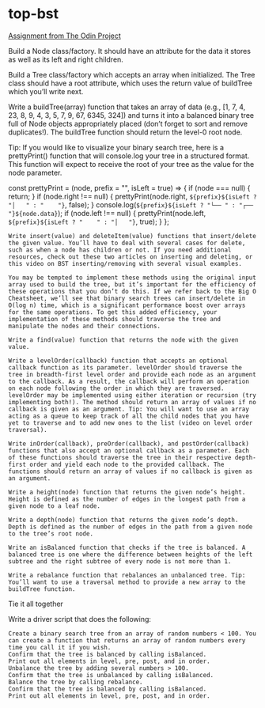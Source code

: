 # top-bst

[Assignment from The Odin Project](https://www.theodinproject.com/lessons/javascript-binary-search-trees)

Build a Node class/factory. It should have an attribute for the data it stores as well as its left and right children.

Build a Tree class/factory which accepts an array when initialized. The Tree class should have a root attribute, which uses the return value of buildTree which you’ll write next.

Write a buildTree(array) function that takes an array of data (e.g., [1, 7, 4, 23, 8, 9, 4, 3, 5, 7, 9, 67, 6345, 324]) and turns it into a balanced binary tree full of Node objects appropriately placed (don’t forget to sort and remove duplicates!). The buildTree function should return the level-0 root node.

Tip: If you would like to visualize your binary search tree, here is a prettyPrint() function that will console.log your tree in a structured format. This function will expect to receive the root of your tree as the value for the node parameter.

 const prettyPrint = (node, prefix = "", isLeft = true) => {
   if (node === null) {
     return;
   }
   if (node.right !== null) {
     prettyPrint(node.right, `${prefix}${isLeft ? "│   " : "    "}`, false);
   }
   console.log(`${prefix}${isLeft ? "└── " : "┌── "}${node.data}`);
   if (node.left !== null) {
     prettyPrint(node.left, `${prefix}${isLeft ? "    " : "│   "}`, true);
   }
 };

    Write insert(value) and deleteItem(value) functions that insert/delete the given value. You’ll have to deal with several cases for delete, such as when a node has children or not. If you need additional resources, check out these two articles on inserting and deleting, or this video on BST inserting/removing with several visual examples.

    You may be tempted to implement these methods using the original input array used to build the tree, but it’s important for the efficiency of these operations that you don’t do this. If we refer back to the Big O Cheatsheet, we’ll see that binary search trees can insert/delete in O(log n) time, which is a significant performance boost over arrays for the same operations. To get this added efficiency, your implementation of these methods should traverse the tree and manipulate the nodes and their connections.

    Write a find(value) function that returns the node with the given value.

    Write a levelOrder(callback) function that accepts an optional callback function as its parameter. levelOrder should traverse the tree in breadth-first level order and provide each node as an argument to the callback. As a result, the callback will perform an operation on each node following the order in which they are traversed. levelOrder may be implemented using either iteration or recursion (try implementing both!). The method should return an array of values if no callback is given as an argument. Tip: You will want to use an array acting as a queue to keep track of all the child nodes that you have yet to traverse and to add new ones to the list (video on level order traversal).

    Write inOrder(callback), preOrder(callback), and postOrder(callback) functions that also accept an optional callback as a parameter. Each of these functions should traverse the tree in their respective depth-first order and yield each node to the provided callback. The functions should return an array of values if no callback is given as an argument.

    Write a height(node) function that returns the given node’s height. Height is defined as the number of edges in the longest path from a given node to a leaf node.

    Write a depth(node) function that returns the given node’s depth. Depth is defined as the number of edges in the path from a given node to the tree’s root node.

    Write an isBalanced function that checks if the tree is balanced. A balanced tree is one where the difference between heights of the left subtree and the right subtree of every node is not more than 1.

    Write a rebalance function that rebalances an unbalanced tree. Tip: You’ll want to use a traversal method to provide a new array to the buildTree function.

Tie it all together

Write a driver script that does the following:

    Create a binary search tree from an array of random numbers < 100. You can create a function that returns an array of random numbers every time you call it if you wish.
    Confirm that the tree is balanced by calling isBalanced.
    Print out all elements in level, pre, post, and in order.
    Unbalance the tree by adding several numbers > 100.
    Confirm that the tree is unbalanced by calling isBalanced.
    Balance the tree by calling rebalance.
    Confirm that the tree is balanced by calling isBalanced.
    Print out all elements in level, pre, post, and in order.
